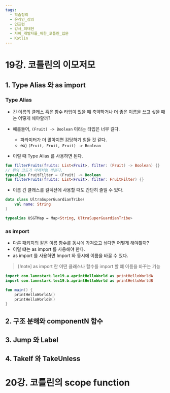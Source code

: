 ```yaml
---
tags:
  - 학습정리
  - 온라인_강의
  - 인프런
  - 강사_최태현
  - 자바_개발자를_위한_코틀린_입문
  - Kotlin
---
```

# 19강. 코틀린의 이모저모

## 1. Type Alias 와 as import

### Type Alias

- 긴 이름의 클래스 혹은 함수 타입이 있을 떄 축약하거나 더 좋은 이름을 쓰고 싶을 때는 어떻게 해야할까?

- 예를들어, `(Fruit) -> Boolean` 이라는 타입은 너무 길다.
	- 파라미터가 더 많아지면 감당하기 힘들 것 같다.
	- ex) `(Fruit, Fruit, Fruit) -> Boolean`
- 이럴 때 Type Alias 를 사용하면 된다.

```kotlin
fun filterFruits(fruits: List<Fruit>, filter: (Fruit) -> Boolean) {}
// 위의 코드가 아래처럼 바뀐다.
typealias FruitFilter = (Fruit) -> Boolean
fun filterFruits(fruits: List<Fruit>, filter: FruitFilter) {}
```

- 이름 긴 클래스를 컬렉션에 사용할 때도 간단히 줄일 수 있다.

```kotlin
data class UltraSuperGuardianTribe(
	val name: String
)

typealias USGTMap = Map<String, UltraSuperGuardianTribe>
```

### as import

- 다른 패키지의 같은 이름 함수를 동시에 가져오고 싶다면 어떻게 해야할까?
- 이럴 떄는 as import 를 사용해야 한다.
- as import 를 사용하면 Import 와 동시에 이름을 바꿀 수 있다.

> [!note] as import 란
> 어떤 클래스나 함수를 import 할 떄 이름을 바꾸는 기능

```kotlin
import com.lannstark.lec19.a.aprintHelloWorld as printHelloWorldA
import com.lannstark.lec19.b.aprintHelloWorld as printHelloWorldB

fun main() {
	printHelloWorldA()
	printHelloWorldB()
}
```

## 2. 구조 분해와 componentN 함수






## 3. Jump 와 Label



## 4. TakeIf 와 TakeUnless









# 20강. 코틀린의 scope function




